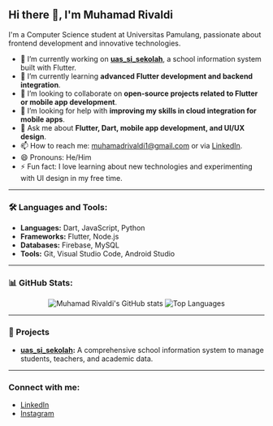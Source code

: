 ## Hi there 👋, I'm Muhamad Rivaldi

I'm a Computer Science student at Universitas Pamulang, passionate about frontend development and innovative technologies.

- 🔭 I’m currently working on **[uas_si_sekolah](https://github.com/your_repo_link)**, a school information system built with Flutter.
- 🌱 I’m currently learning **advanced Flutter development and backend integration**.
- 👯 I’m looking to collaborate on **open-source projects related to Flutter or mobile app development**.
- 🤔 I’m looking for help with **improving my skills in cloud integration for mobile apps**.
- 💬 Ask me about **Flutter, Dart, mobile app development, and UI/UX design**.
- 📫 How to reach me: [muhamadrivaldi1@gmail.com](mailto:muhamadrivaldi1@gmail.com) or via [LinkedIn](https://www.linkedin.com/your_profile_link).
- 😄 Pronouns: He/Him
- ⚡ Fun fact: I love learning about new technologies and experimenting with UI design in my free time.

---

### 🛠️ Languages and Tools:

- **Languages:** Dart, JavaScript, Python
- **Frameworks:** Flutter, Node.js
- **Databases:** Firebase, MySQL
- **Tools:** Git, Visual Studio Code, Android Studio

---

### 📊 GitHub Stats:

<p align="center">
  <img src="https://github-readme-stats.vercel.app/api?username=muhamadrivaldi1&show_icons=true&theme=radical" alt="Muhamad Rivaldi's GitHub stats" />
  <img src="https://github-readme-stats.vercel.app/api/top-langs/?username=muhamadrivaldi1&layout=compact&theme=radical" alt="Top Languages" />
</p>

---

### 🚀 Projects

- **[uas_si_sekolah](https://github.com/your_repo_link):** A comprehensive school information system to manage students, teachers, and academic data.

---

### Connect with me:

- [LinkedIn](https://www.linkedin.com/in/muhamad-rivaldi)
- [Instagram](https://Instagram.com/muhamadrivalldi_)

